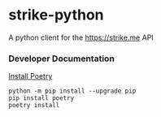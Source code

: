 # strike-python
A python client for the https://strike.me API

### Developer Documentation
[Install Poetry](https://python-poetry.org/docs/#installation)
```
python -m pip install --upgrade pip
pip install poetry
poetry install
```